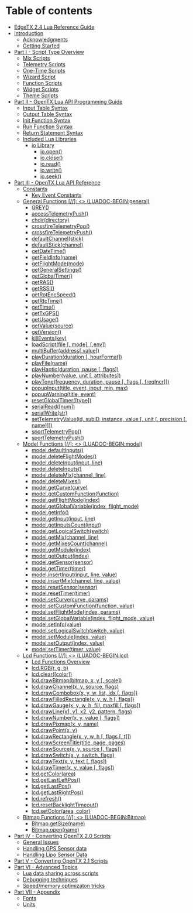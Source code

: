 # Table of contents

* [EdgeTX 2.4 Lua Reference Guide](README.md)
* [Introduction](introduction/README.md)
  * [Acknowledgments](introduction/acknowledgments.md)
  * [Getting Started](introduction/getting_started.md)
* [Part I - Script Type Overview](part_i_-_script_type_overview/README.md)
  * [Mix Scripts](part_i_-_script_type_overview/mix.md)
  * [Telemetry Scripts](part_i_-_script_type_overview/telemetry.md)
  * [One-Time Scripts](part_i_-_script_type_overview/one-time_scripts.md)
  * [Wizard Script](part_i_-_script_type_overview/wizard.md)
  * [Function Scripts](part_i_-_script_type_overview/function_scripts.md)
  * [Widget Scripts](part_i_-_script_type_overview/widget_scripts.md)
  * [Theme Scripts](part_i_-_script_type_overview/theme_scripts.md)
* [Part II - OpenTX Lua API Programming Guide](part_ii_-_opentx_lua_api_programming_guide/README.md)
  * [Input Table Syntax](part_ii_-_opentx_lua_api_programming_guide/input_table_syntax.md)
  * [Output Table Syntax](part_ii_-_opentx_lua_api_programming_guide/output_table_syntax.md)
  * [Init Function Syntax](part_ii_-_opentx_lua_api_programming_guide/init_function_syntax.md)
  * [Run Function Syntax](part_ii_-_opentx_lua_api_programming_guide/run_function_syntax.md)
  * [Return Statement Syntax](part_ii_-_opentx_lua_api_programming_guide/return_statement_syntax.md)
  * [Included Lua Libraries](part_ii_-_opentx_lua_api_programming_guide/included_lua_libraries/README.md)
    * [io Library](part_ii_-_opentx_lua_api_programming_guide/included_lua_libraries/io-library/README.md)
      * [io.open\(\)](part_ii_-_opentx_lua_api_programming_guide/included_lua_libraries/io-library/io.open.md)
      * [io.close\(\)](part_ii_-_opentx_lua_api_programming_guide/included_lua_libraries/io-library/io.close.md)
      * [io.read\(\)](part_ii_-_opentx_lua_api_programming_guide/included_lua_libraries/io-library/io.read.md)
      * [io.write\(\)](part_ii_-_opentx_lua_api_programming_guide/included_lua_libraries/io-library/io.write.md)
      * [io.seek\(\)](part_ii_-_opentx_lua_api_programming_guide/included_lua_libraries/io-library/io.seek.md)
* [Part III - OpenTX Lua API Reference](part_iii_-_opentx_lua_api_reference/README.md)
  * [Constants](part_iii_-_opentx_lua_api_reference/constants/README.md)
    * [Key Event Constants](part_iii_-_opentx_lua_api_reference/constants/key_events.md)
  * [General Functions \[//\]: &lt;&gt; \(LUADOC-BEGIN:general\)](part_iii_-_opentx_lua_api_reference/general-functions-less-than-greater-than-luadoc-begin-general/README.md)
    * [GREY\(\)](part_iii_-_opentx_lua_api_reference/general-functions-less-than-greater-than-luadoc-begin-general/grey.md)
    * [accessTelemetryPush\(\)](part_iii_-_opentx_lua_api_reference/general-functions-less-than-greater-than-luadoc-begin-general/accesstelemetrypush.md)
    * [chdir\(directory\)](part_iii_-_opentx_lua_api_reference/general-functions-less-than-greater-than-luadoc-begin-general/chdir.md)
    * [crossfireTelemetryPop\(\)](part_iii_-_opentx_lua_api_reference/general-functions-less-than-greater-than-luadoc-begin-general/crossfiretelemetrypop.md)
    * [crossfireTelemetryPush\(\)](part_iii_-_opentx_lua_api_reference/general-functions-less-than-greater-than-luadoc-begin-general/crossfiretelemetrypush.md)
    * [defaultChannel\(stick\)](part_iii_-_opentx_lua_api_reference/general-functions-less-than-greater-than-luadoc-begin-general/defaultchannel.md)
    * [defaultStick\(channel\)](part_iii_-_opentx_lua_api_reference/general-functions-less-than-greater-than-luadoc-begin-general/defaultstick.md)
    * [getDateTime\(\)](part_iii_-_opentx_lua_api_reference/general-functions-less-than-greater-than-luadoc-begin-general/getdatetime.md)
    * [getFieldInfo\(name\)](part_iii_-_opentx_lua_api_reference/general-functions-less-than-greater-than-luadoc-begin-general/getfieldinfo.md)
    * [getFlightMode\(mode\)](part_iii_-_opentx_lua_api_reference/general-functions-less-than-greater-than-luadoc-begin-general/getflightmode.md)
    * [getGeneralSettings\(\)](part_iii_-_opentx_lua_api_reference/general-functions-less-than-greater-than-luadoc-begin-general/getgeneralsettings.md)
    * [getGlobalTimer\(\)](part_iii_-_opentx_lua_api_reference/general-functions-less-than-greater-than-luadoc-begin-general/getglobaltimer.md)
    * [getRAS\(\)](part_iii_-_opentx_lua_api_reference/general-functions-less-than-greater-than-luadoc-begin-general/getras.md)
    * [getRSSI\(\)](part_iii_-_opentx_lua_api_reference/general-functions-less-than-greater-than-luadoc-begin-general/getrssi.md)
    * [getRotEncSpeed\(\)](part_iii_-_opentx_lua_api_reference/general-functions-less-than-greater-than-luadoc-begin-general/getrotencspeed.md)
    * [getRtcTime\(\)](part_iii_-_opentx_lua_api_reference/general-functions-less-than-greater-than-luadoc-begin-general/getrtctime.md)
    * [getTime\(\)](part_iii_-_opentx_lua_api_reference/general-functions-less-than-greater-than-luadoc-begin-general/gettime.md)
    * [getTxGPS\(\)](part_iii_-_opentx_lua_api_reference/general-functions-less-than-greater-than-luadoc-begin-general/gettxgps.md)
    * [getUsage\(\)](part_iii_-_opentx_lua_api_reference/general-functions-less-than-greater-than-luadoc-begin-general/getusage.md)
    * [getValue\(source\)](part_iii_-_opentx_lua_api_reference/general-functions-less-than-greater-than-luadoc-begin-general/getvalue.md)
    * [getVersion\(\)](part_iii_-_opentx_lua_api_reference/general-functions-less-than-greater-than-luadoc-begin-general/getversion.md)
    * [killEvents\(key\)](part_iii_-_opentx_lua_api_reference/general-functions-less-than-greater-than-luadoc-begin-general/killevents.md)
    * [loadScript\(file \[, mode\], \[,env\]\)](part_iii_-_opentx_lua_api_reference/general-functions-less-than-greater-than-luadoc-begin-general/loadscript.md)
    * [multiBuffer\(address\[,value\]\)](part_iii_-_opentx_lua_api_reference/general-functions-less-than-greater-than-luadoc-begin-general/multibuffer.md)
    * [playDuration\(duration \[, hourFormat\]\)](part_iii_-_opentx_lua_api_reference/general-functions-less-than-greater-than-luadoc-begin-general/playduration.md)
    * [playFile\(name\)](part_iii_-_opentx_lua_api_reference/general-functions-less-than-greater-than-luadoc-begin-general/playfile.md)
    * [playHaptic\(duration, pause \[, flags\]\)](part_iii_-_opentx_lua_api_reference/general-functions-less-than-greater-than-luadoc-begin-general/playhaptic.md)
    * [playNumber\(value, unit \[, attributes\]\)](part_iii_-_opentx_lua_api_reference/general-functions-less-than-greater-than-luadoc-begin-general/playnumber.md)
    * [playTone\(frequency, duration, pause \[, flags \[, freqIncr\]\]\)](part_iii_-_opentx_lua_api_reference/general-functions-less-than-greater-than-luadoc-begin-general/playtone.md)
    * [popupInput\(title, event, input, min, max\)](part_iii_-_opentx_lua_api_reference/general-functions-less-than-greater-than-luadoc-begin-general/popupinput.md)
    * [popupWarning\(title, event\)](part_iii_-_opentx_lua_api_reference/general-functions-less-than-greater-than-luadoc-begin-general/popupwarning.md)
    * [resetGlobalTimer\(\[type\]\)](part_iii_-_opentx_lua_api_reference/general-functions-less-than-greater-than-luadoc-begin-general/resetglobaltimer.md)
    * [serialRead\(\[num\]\)](part_iii_-_opentx_lua_api_reference/general-functions-less-than-greater-than-luadoc-begin-general/serialread.md)
    * [serialWrite\(str\)](part_iii_-_opentx_lua_api_reference/general-functions-less-than-greater-than-luadoc-begin-general/serialwrite.md)
    * [setTelemetryValue\(id, subID, instance, value \[, unit \[, precision \[, name\]\]\]\)](part_iii_-_opentx_lua_api_reference/general-functions-less-than-greater-than-luadoc-begin-general/settelemetryvalue.md)
    * [sportTelemetryPop\(\)](part_iii_-_opentx_lua_api_reference/general-functions-less-than-greater-than-luadoc-begin-general/sporttelemetrypop.md)
    * [sportTelemetryPush\(\)](part_iii_-_opentx_lua_api_reference/general-functions-less-than-greater-than-luadoc-begin-general/sporttelemetrypush.md)
  * [Model Functions \[//\]: &lt;&gt; \(LUADOC-BEGIN:model\)](part_iii_-_opentx_lua_api_reference/model-functions-less-than-greater-than-luadoc-begin-model/README.md)
    * [model.defaultInputs\(\)](part_iii_-_opentx_lua_api_reference/model-functions-less-than-greater-than-luadoc-begin-model/defaultinputs.md)
    * [model.deleteFlightModes\(\)](part_iii_-_opentx_lua_api_reference/model-functions-less-than-greater-than-luadoc-begin-model/deleteflightmodes.md)
    * [model.deleteInput\(input, line\)](part_iii_-_opentx_lua_api_reference/model-functions-less-than-greater-than-luadoc-begin-model/deleteinput.md)
    * [model.deleteInputs\(\)](part_iii_-_opentx_lua_api_reference/model-functions-less-than-greater-than-luadoc-begin-model/deleteinputs.md)
    * [model.deleteMix\(channel, line\)](part_iii_-_opentx_lua_api_reference/model-functions-less-than-greater-than-luadoc-begin-model/deletemix.md)
    * [model.deleteMixes\(\)](part_iii_-_opentx_lua_api_reference/model-functions-less-than-greater-than-luadoc-begin-model/deletemixes.md)
    * [model.getCurve\(curve\)](part_iii_-_opentx_lua_api_reference/model-functions-less-than-greater-than-luadoc-begin-model/getcurve.md)
    * [model.getCustomFunction\(function\)](part_iii_-_opentx_lua_api_reference/model-functions-less-than-greater-than-luadoc-begin-model/getcustomfunction.md)
    * [model.getFlightMode\(index\)](part_iii_-_opentx_lua_api_reference/model-functions-less-than-greater-than-luadoc-begin-model/getflightmode.md)
    * [model.getGlobalVariable\(index, flight\_mode\)](part_iii_-_opentx_lua_api_reference/model-functions-less-than-greater-than-luadoc-begin-model/getglobalvariable.md)
    * [model.getInfo\(\)](part_iii_-_opentx_lua_api_reference/model-functions-less-than-greater-than-luadoc-begin-model/getinfo.md)
    * [model.getInput\(input, line\)](part_iii_-_opentx_lua_api_reference/model-functions-less-than-greater-than-luadoc-begin-model/getinput.md)
    * [model.getInputsCount\(input\)](part_iii_-_opentx_lua_api_reference/model-functions-less-than-greater-than-luadoc-begin-model/getinputscount.md)
    * [model.getLogicalSwitch\(switch\)](part_iii_-_opentx_lua_api_reference/model-functions-less-than-greater-than-luadoc-begin-model/getlogicalswitch.md)
    * [model.getMix\(channel, line\)](part_iii_-_opentx_lua_api_reference/model-functions-less-than-greater-than-luadoc-begin-model/getmix.md)
    * [model.getMixesCount\(channel\)](part_iii_-_opentx_lua_api_reference/model-functions-less-than-greater-than-luadoc-begin-model/getmixescount.md)
    * [model.getModule\(index\)](part_iii_-_opentx_lua_api_reference/model-functions-less-than-greater-than-luadoc-begin-model/getmodule.md)
    * [model.getOutput\(index\)](part_iii_-_opentx_lua_api_reference/model-functions-less-than-greater-than-luadoc-begin-model/getoutput.md)
    * [model.getSensor\(sensor\)](part_iii_-_opentx_lua_api_reference/model-functions-less-than-greater-than-luadoc-begin-model/getsensor.md)
    * [model.getTimer\(timer\)](part_iii_-_opentx_lua_api_reference/model-functions-less-than-greater-than-luadoc-begin-model/gettimer.md)
    * [model.insertInput\(input, line, value\)](part_iii_-_opentx_lua_api_reference/model-functions-less-than-greater-than-luadoc-begin-model/insertinput.md)
    * [model.insertMix\(channel, line, value\)](part_iii_-_opentx_lua_api_reference/model-functions-less-than-greater-than-luadoc-begin-model/insertmix.md)
    * [model.resetSensor\(sensor\)](part_iii_-_opentx_lua_api_reference/model-functions-less-than-greater-than-luadoc-begin-model/resetsensor.md)
    * [model.resetTimer\(timer\)](part_iii_-_opentx_lua_api_reference/model-functions-less-than-greater-than-luadoc-begin-model/resettimer.md)
    * [model.setCurve\(curve, params\)](part_iii_-_opentx_lua_api_reference/model-functions-less-than-greater-than-luadoc-begin-model/setcurve.md)
    * [model.setCustomFunction\(function, value\)](part_iii_-_opentx_lua_api_reference/model-functions-less-than-greater-than-luadoc-begin-model/setcustomfunction.md)
    * [model.setFlightMode\(index, params\)](part_iii_-_opentx_lua_api_reference/model-functions-less-than-greater-than-luadoc-begin-model/setflightmode.md)
    * [model.setGlobalVariable\(index, flight\_mode, value\)](part_iii_-_opentx_lua_api_reference/model-functions-less-than-greater-than-luadoc-begin-model/setglobalvariable.md)
    * [model.setInfo\(value\)](part_iii_-_opentx_lua_api_reference/model-functions-less-than-greater-than-luadoc-begin-model/setinfo.md)
    * [model.setLogicalSwitch\(switch, value\)](part_iii_-_opentx_lua_api_reference/model-functions-less-than-greater-than-luadoc-begin-model/setlogicalswitch.md)
    * [model.setModule\(index, value\)](part_iii_-_opentx_lua_api_reference/model-functions-less-than-greater-than-luadoc-begin-model/setmodule.md)
    * [model.setOutput\(index, value\)](part_iii_-_opentx_lua_api_reference/model-functions-less-than-greater-than-luadoc-begin-model/setoutput.md)
    * [model.setTimer\(timer, value\)](part_iii_-_opentx_lua_api_reference/model-functions-less-than-greater-than-luadoc-begin-model/settimer.md)
  * [Lcd Functions \[//\]: &lt;&gt; \(LUADOC-BEGIN:lcd\)](part_iii_-_opentx_lua_api_reference/lcd-functions-less-than-greater-than-luadoc-begin-lcd/README.md)
    * [Lcd Functions Overview](part_iii_-_opentx_lua_api_reference/lcd-functions-less-than-greater-than-luadoc-begin-lcd/lcd_functions-overview.md)
    * [lcd.RGB\(r, g, b\)](part_iii_-_opentx_lua_api_reference/lcd-functions-less-than-greater-than-luadoc-begin-lcd/rgb.md)
    * [lcd.clear\(\[color\]\)](part_iii_-_opentx_lua_api_reference/lcd-functions-less-than-greater-than-luadoc-begin-lcd/clear.md)
    * [lcd.drawBitmap\(bitmap, x, y \[, scale\]\)](part_iii_-_opentx_lua_api_reference/lcd-functions-less-than-greater-than-luadoc-begin-lcd/drawbitmap.md)
    * [lcd.drawChannel\(x, y, source, flags\)](part_iii_-_opentx_lua_api_reference/lcd-functions-less-than-greater-than-luadoc-begin-lcd/drawchannel.md)
    * [lcd.drawCombobox\(x, y, w, list, idx \[, flags\]\)](part_iii_-_opentx_lua_api_reference/lcd-functions-less-than-greater-than-luadoc-begin-lcd/drawcombobox.md)
    * [lcd.drawFilledRectangle\(x, y, w, h \[, flags\]\)](part_iii_-_opentx_lua_api_reference/lcd-functions-less-than-greater-than-luadoc-begin-lcd/drawfilledrectangle.md)
    * [lcd.drawGauge\(x, y, w, h, fill, maxfill \[, flags\]\)](part_iii_-_opentx_lua_api_reference/lcd-functions-less-than-greater-than-luadoc-begin-lcd/drawgauge.md)
    * [lcd.drawLine\(x1, y1, x2, y2, pattern, flags\)](part_iii_-_opentx_lua_api_reference/lcd-functions-less-than-greater-than-luadoc-begin-lcd/drawline.md)
    * [lcd.drawNumber\(x, y, value \[, flags\]\)](part_iii_-_opentx_lua_api_reference/lcd-functions-less-than-greater-than-luadoc-begin-lcd/drawnumber.md)
    * [lcd.drawPixmap\(x, y, name\)](part_iii_-_opentx_lua_api_reference/lcd-functions-less-than-greater-than-luadoc-begin-lcd/drawpixmap.md)
    * [lcd.drawPoint\(x, y\)](part_iii_-_opentx_lua_api_reference/lcd-functions-less-than-greater-than-luadoc-begin-lcd/drawpoint.md)
    * [lcd.drawRectangle\(x, y, w, h \[, flags \[, t\]\]\)](part_iii_-_opentx_lua_api_reference/lcd-functions-less-than-greater-than-luadoc-begin-lcd/drawrectangle.md)
    * [lcd.drawScreenTitle\(title, page, pages\)](part_iii_-_opentx_lua_api_reference/lcd-functions-less-than-greater-than-luadoc-begin-lcd/drawscreentitle.md)
    * [lcd.drawSource\(x, y, source \[, flags\]\)](part_iii_-_opentx_lua_api_reference/lcd-functions-less-than-greater-than-luadoc-begin-lcd/drawsource.md)
    * [lcd.drawSwitch\(x, y, switch, flags\)](part_iii_-_opentx_lua_api_reference/lcd-functions-less-than-greater-than-luadoc-begin-lcd/drawswitch.md)
    * [lcd.drawText\(x, y, text \[, flags\]\)](part_iii_-_opentx_lua_api_reference/lcd-functions-less-than-greater-than-luadoc-begin-lcd/drawtext.md)
    * [lcd.drawTimer\(x, y, value \[, flags\]\)](part_iii_-_opentx_lua_api_reference/lcd-functions-less-than-greater-than-luadoc-begin-lcd/drawtimer.md)
    * [lcd.getColor\(area\)](part_iii_-_opentx_lua_api_reference/lcd-functions-less-than-greater-than-luadoc-begin-lcd/getcolor.md)
    * [lcd.getLastLeftPos\(\)](part_iii_-_opentx_lua_api_reference/lcd-functions-less-than-greater-than-luadoc-begin-lcd/getlastleftpos.md)
    * [lcd.getLastPos\(\)](part_iii_-_opentx_lua_api_reference/lcd-functions-less-than-greater-than-luadoc-begin-lcd/getlastpos.md)
    * [lcd.getLastRightPos\(\)](part_iii_-_opentx_lua_api_reference/lcd-functions-less-than-greater-than-luadoc-begin-lcd/getlastrightpos.md)
    * [lcd.refresh\(\)](part_iii_-_opentx_lua_api_reference/lcd-functions-less-than-greater-than-luadoc-begin-lcd/refresh.md)
    * [lcd.resetBacklightTimeout\(\)](part_iii_-_opentx_lua_api_reference/lcd-functions-less-than-greater-than-luadoc-begin-lcd/resetbacklighttimeout.md)
    * [lcd.setColor\(area, color\)](part_iii_-_opentx_lua_api_reference/lcd-functions-less-than-greater-than-luadoc-begin-lcd/setcolor.md)
  * [Bitmap Functions \[//\]: &lt;&gt; \(LUADOC-BEGIN:Bitmap\)](part_iii_-_opentx_lua_api_reference/bitmap-functions-less-than-greater-than-luadoc-begin-bitmap/README.md)
    * [Bitmap.getSize\(name\)](part_iii_-_opentx_lua_api_reference/bitmap-functions-less-than-greater-than-luadoc-begin-bitmap/getsize.md)
    * [Bitmap.open\(name\)](part_iii_-_opentx_lua_api_reference/bitmap-functions-less-than-greater-than-luadoc-begin-bitmap/open.md)
* [Part IV - Converting OpenTX 2.0 Scripts](part_iv_-_converting_opentx_20_scripts/README.md)
  * [General Issues](part_iv_-_converting_opentx_20_scripts/known_issues.md)
  * [Handling GPS Sensor data](part_iv_-_converting_opentx_20_scripts/handling_gps_sensor_data.md)
  * [Handling Lipo Sensor Data](part_iv_-_converting_opentx_20_scripts/handling_lipo_sensor_data.md)
* [Part V - Converting OpenTX 2.1 Scripts](part_v_-_converting_opentx_21_scripts.md)
* [Part VI - Advanced Topics](part_vi_-_advanced_topics/README.md)
  * [Lua data sharing across scripts](part_vi_-_advanced_topics/lua_data_sharing_across_scripts.md)
  * [Debugging techniques](part_vi_-_advanced_topics/debugging_techniques.md)
  * [Speed/memory optimizaton tricks](part_vi_-_advanced_topics/optimization_tricks.md)
* [Part VII - Appendix](part_vii_-_appendix/README.md)
  * [Fonts](part_vii_-_appendix/fonts.md)
  * [Units](part_vii_-_appendix/units.md)

